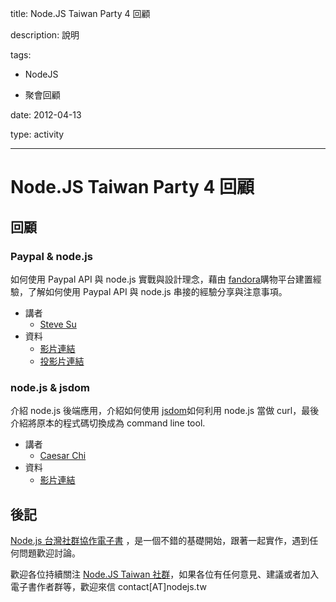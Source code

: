 title: Node.JS Taiwan Party 4 回顧
description: 說明
tags:
 - NodeJS
 - 聚會回顧
date: 2012-04-13
type: activity
---
# Node.JS Taiwan Party 4 回顧

## 回顧

### Paypal &amp; node.js

如何使用 Paypal API 與 node.js 實戰與設計理念，藉由 [fandora][0]購物平台建置經驗，了解如何使用 Paypal API 與 node.js 串接的經驗分享與注意事項。

* 講者 
  * [Steve Su][0]
* 資料 
  * [影片連結][1]
  * [投影片連結][2]


### node.js &amp; jsdom

介紹 node.js 後端應用，介紹如何使用 [jsdom][3]如何利用 node.js 當做 curl，最後介紹將原本的程式碼切換成為 command line tool.

* 講者 
  * [Caesar Chi][4]
* 資料 
  * [影片連結][5]


## 後記

[Node.js 台灣社群協作電子書][6] ，是一個不錯的基礎開始，跟著一起實作，遇到任何問題歡迎討論。

歡迎各位持續關注 [Node.JS Taiwan 社群][7]，如果各位有任何意見、建議或者加入電子書作者群等，歡迎來信 contact[AT]nodejs.tw



[0]: http://fandora.tw/
[1]: http://youtu.be/M96EGKJSP7s
[2]: https://docs.google.com/presentation/pub?id=17TgZPtp4dRwiy5nJ8P8H96ZZPGBPwVXD6F0GeAF_S_w&amp;start=false&amp;loop=false&amp;delayms=3000&amp;fb_source=message#slide=id.p
[3]: https://github.com/tmpvar/jsdom
[4]: http://about.me/clonn
[5]: http://youtu.be/7GYGRpZjLYg
[6]: http://book.nodejs.tw
[7]: http://nodejs.tw